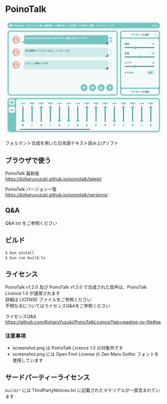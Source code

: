 # PoinoTalk
![スクリーンショット](screenshot.png)

フォルマント合成を用いた日本語テキスト読み上げソフト  

## ブラウザで使う
PoinoTalk 最新版  
https://koharuyuzuki.github.io/poinotalk/latest/  

PoinoTalk バージョン一覧  
https://koharuyuzuki.github.io/poinotalk/versions/  

## Q&A
Q&A.txt をご参照ください  

## ビルド
```
$ bun install
$ bun run build.ts
```

## ライセンス
PoinoTalk v1.2.0 及び PoinoTalk v1.2.0 で合成された音声は、PoinoTalk Licence 1.0 が適用されます  
詳細は LICENSE ファイルをご参照ください  
不明な点についてはライセンスQ&Aをご参照ください  

ライセンスQ&A  
https://github.com/KoharuYuzuki/PoinoTalkLicence?tab=readme-ov-file#qa  

### 注意事項
- screenshot.png は PoinoTalk Licence 1.0 の対象外です
- screenshot.png には Open Font License の Zen Maru Gothic フォントを使用しています

## サードパーティーライセンス
`build/*` には ThirdPartyNotices.txt に記載されたマテリアルが一部含まれています  
